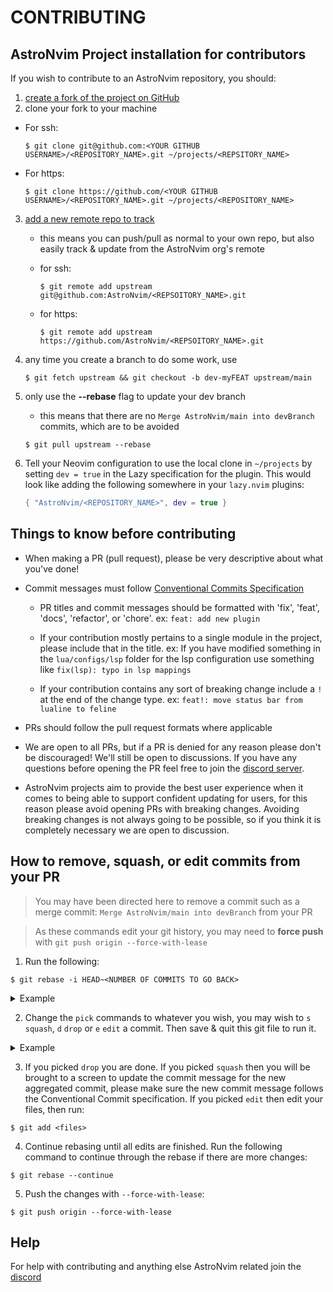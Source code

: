 # CONTRIBUTING

## AstroNvim Project installation for contributors

If you wish to contribute to an AstroNvim repository, you should:

1. [create a fork of the project on GitHub](https://docs.github.com/en/get-started/quickstart/fork-a-repo)
2. clone your fork to your machine

- For ssh:

  ```shell
  $ git clone git@github.com:<YOUR GITHUB USERNAME>/<REPOSITORY_NAME>.git ~/projects/<REPSITORY_NAME>
  ```

- For https:

  ```shell
  $ git clone https://github.com/<YOUR GITHUB USERNAME>/<REPOSITORY_NAME>.git ~/projects/<REPOSITORY_NAME>
  ```

3. [add a new remote repo to track](https://www.atlassian.com/git/tutorials/git-forks-and-upstreams)

   - this means you can push/pull as normal to your own repo, but also easily track & update from the AstroNvim org's remote
   - for ssh:

     ```shell
     $ git remote add upstream git@github.com:AstroNvim/<REPSOITORY_NAME>.git
     ```

   - for https:

     ```shell
     $ git remote add upstream https://github.com/AstroNvim/<REPSOITORY_NAME>.git
     ```

4. any time you create a branch to do some work, use

   ```shell
   $ git fetch upstream && git checkout -b dev-myFEAT upstream/main
   ```

5. only use the **--rebase** flag to update your dev branch

   - this means that there are no `Merge AstroNvim/main into devBranch` commits, which are to be avoided

   ```shell
   $ git pull upstream --rebase
   ```

6. Tell your Neovim configuration to use the local clone in `~/projects` by setting `dev = true` in the Lazy specification for the plugin. This would look like adding the following somewhere in your `lazy.nvim` plugins:

   ```lua
   { "AstroNvim/<REPOSITORY_NAME>", dev = true }
   ```

## Things to know before contributing

- When making a PR (pull request), please be very descriptive about what you've done!

- Commit messages must follow [Conventional Commits Specification](https://www.conventionalcommits.org/en/v1.0.0/)

  - PR titles and commit messages should be formatted with 'fix', 'feat', 'docs', 'refactor', or 'chore'. ex: `feat: add new plugin`

  - If your contribution mostly pertains to a single module in the project, please include that in the title. ex: If you have modified something in the `lua/configs/lsp` folder for the lsp configuration use something like `fix(lsp): typo in lsp mappings`

  - If your contribution contains any sort of breaking change include a `!` at the end of the change type. ex: `feat!: move status bar from lualine to feline`

- PRs should follow the pull request formats where applicable

- We are open to all PRs, but if a PR is denied for any reason please don't be discouraged! We'll still be open to discussions. If you have any questions before opening the PR feel free to join the [discord server](https://discord.gg/UcZutyeaFW).

- AstroNvim projects aim to provide the best user experience when it comes to being able to support confident updating for users, for this reason please avoid opening PRs with breaking changes. Avoiding breaking changes is not always going to be possible, so if you think it is completely necessary we are open to discussion.

## How to remove, squash, or edit commits from your PR

> You may have been directed here to remove a commit such as a merge commit: `Merge AstroNvim/main into devBranch` from your PR

> As these commands edit your git history, you may need to **force push** with `git push origin --force-with-lease`

1. Run the following:

```
$ git rebase -i HEAD~<NUMBER OF COMMITS TO GO BACK>
```

  <details><summary>Example</summary>
  <p>
  
  ```shell
  $ git rebase -i HEAD~4
  ```
  
  ```shell
  pick 28b2dcb feat: statusline add lsp status
  pick dad9a39 fix: typo
  pick 68f72f1 add clickable btn for exiting nvim
  pick b281b53 avoid using q! for quitting vim
  
  # Rebase 52b655b..b281b53 onto 52b655b (4 commands)
  #
  # Commands:
  # p, pick <commit> = use commit
  # r, reword <commit> = use commit, but edit the commit message
  # e, edit <commit> = use commit, but stop for amending
  # s, squash <commit> = use commit, but meld into previous commit
  # f, fixup <commit> = like "squash", but discard this commit's log message
  # x, exec <command> = run command (the rest of the line) using shell
  # b, break = stop here (continue rebase later with 'git rebase --continue')
  # d, drop <commit> = remove commit
  # l, label <label> = label current HEAD with a name
  # t, reset <label> = reset HEAD to a label
  # m, merge [-C <commit> | -c <commit>] <label> [# <oneline>]
  # .       create a merge commit using the original merge commit's
  # .       message (or the oneline, if no original merge commit was
  # .       specified). Use -c <commit> to reword the commit message.
  #
  # These lines can be re-ordered; they are executed from top to bottom.
  #
  # If you remove a line here THAT COMMIT WILL BE LOST.
  #
  # However, if you remove everything, the rebase will be aborted.
  #
  # Note that empty commits are commented out
  ```
  
  </p>
  </details>

2. Change the `pick` commands to whatever you wish, you may wish to `s` `squash`, `d` `drop` or `e` `edit` a commit. Then save & quit this git file to run it.

  <details><summary>Example</summary>
  <p>
  
  ```shell {3,4}
  pick 28b2dcb feat: statusline add lsp status
  squash dad9a39 fix: typo
  edit 68f72f1 add clickable btn for exiting nvim
  d b281b53 avoid using q! for quitting vim
  
  # Rebase 52b655b..b281b53 onto 52b655b (4 commands)
  #
  # Commands:
  # p, pick <commit> = use commit
  # r, reword <commit> = use commit, but edit the commit message
  # e, edit <commit> = use commit, but stop for amending
  # s, squash <commit> = use commit, but meld into previous commit
  # f, fixup <commit> = like "squash", but discard this commit's log message
  # x, exec <command> = run command (the rest of the line) using shell
  # b, break = stop here (continue rebase later with 'git rebase --continue')
  # d, drop <commit> = remove commit
  # l, label <label> = label current HEAD with a name
  # t, reset <label> = reset HEAD to a label
  # m, merge [-C <commit> | -c <commit>] <label> [# <oneline>]
  # .       create a merge commit using the original merge commit's
  # .       message (or the oneline, if no original merge commit was
  # .       specified). Use -c <commit> to reword the commit message.
  #
  # These lines can be re-ordered; they are executed from top to bottom.
  #
  # If you remove a line here THAT COMMIT WILL BE LOST.
  #
  # However, if you remove everything, the rebase will be aborted.
  #
  # Note that empty commits are commented out
  ```
  
  </p>
  </details>

3. If you picked `drop` you are done. If you picked `squash` then you will be brought to a screen to update the commit message for the new aggregated commit, please make sure the new commit message follows the Conventional Commit specification. If you picked `edit` then edit your files, then run:

```shell
$ git add <files>
```

4. Continue rebasing until all edits are finished. Run the following command to continue through the rebase if there are more changes:

```shell
$ git rebase --continue
```

5. Push the changes with `--force-with-lease`:

```shell
$ git push origin --force-with-lease
```

## Help

For help with contributing and anything else AstroNvim related join the [discord](https://discord.gg/UcZutyeaFW)

